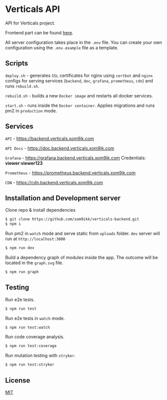 # Verticals API

API for Verticals project.

Frontend part can be found [here](https://github.com/xom9ikk/verticals).

All server configuration takes place in the `.env` file. You can create your own configuration using the `.env.example` file as a template.

## Scripts

`deploy.sh` - generates `SSL` certificates for nginx using `certbot` and `nginx` configs for serving services (`backend`, `doc`, `grafana`, `prometheus`, `cdn`) and runs `rebuild.sh`.

`rebuild.sh` - builds a new `Docker image` and restarts all docker services.

`start.sh` - runs inside the `Docker container`. Applies migrations and runs pm2 in `production` mode.

## Services 

`API` - https://backend.verticals.xom9ik.com

`API Docs` - https://doc.backend.verticals.xom9ik.com

`Grafana` - https://grafana.backend.verticals.xom9ik.com
Credentials: **viewer**:**viewer123**

`Prometheus` - https://prometheus.backend.verticals.xom9ik.com

`CDN` - https://cdn.backend.verticals.xom9ik.com

## Installation and Development server

Clone repo & install dependencies
```bash
$ git clone https://github.com/xom9ikk/verticals-backend.git
$ npm i
```

Run pm2 in `watch` mode and serve static from `uploads` folder. `dev` server will run at `http://localhost:3000`
```bash
$ npm run dev
```

Build a dependency graph of modules inside the app. The outcome will be located in the `graph.svg` file.
```bash
$ npm run graph
```

## Testing

Run e2e tests.
```bash
$ npm run test
```

Run e2e tests in `watch` mode.
```bash
$ npm run test:watch
```

Run code coverage analysis.
```bash
$ npm run test:coverage
```

Run mutation testing with `stryker`.
```bash
$ npm run test:stryker
```

## License

[MIT](LICENSE)
